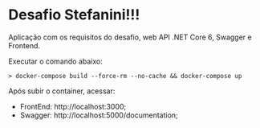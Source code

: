 # Desafio Stefanini!!!

Aplicação com os requisitos do desafio, web API .NET Core 6, Swagger e Frontend.

Executar o comando abaixo:

```
> docker-compose build --force-rm --no-cache && docker-compose up
```

Após subir o container, acessar:

  * FrontEnd: http://localhost:3000;
  * Swagger: http://localhost:5000/documentation;

